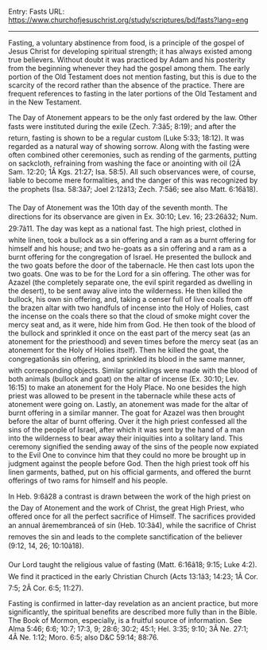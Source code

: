 Entry: Fasts
URL: https://www.churchofjesuschrist.org/study/scriptures/bd/fasts?lang=eng

---

Fasting, a voluntary abstinence from food, is a principle of the gospel of Jesus Christ for developing spiritual strength; it has always existed among true believers. Without doubt it was practiced by Adam and his posterity from the beginning whenever they had the gospel among them. The early portion of the Old Testament does not mention fasting, but this is due to the scarcity of the record rather than the absence of the practice. There are frequent references to fasting in the later portions of the Old Testament and in the New Testament.

The Day of Atonement appears to be the only fast ordered by the law. Other fasts were instituted during the exile (Zech. 7:3â5; 8:19); and after the return, fasting is shown to be a regular custom (Luke 5:33; 18:12). It was regarded as a natural way of showing sorrow. Along with the fasting were often combined other ceremonies, such as rending of the garments, putting on sackcloth, refraining from washing the face or anointing with oil (2Â Sam. 12:20; 1Â Kgs. 21:27; Isa. 58:5). All such observances were, of course, liable to become mere formalities, and the danger of this was recognized by the prophets (Isa. 58:3â7; Joel 2:12â13; Zech. 7:5â6; see also Matt. 6:16â18).

The Day of Atonement was the 10th day of the seventh month. The directions for its observance are given in Ex. 30:10; Lev. 16; 23:26â32; Num. 29:7â11. The day was kept as a national fast. The high priest, clothed in white linen, took a bullock as a sin offering and a ram as a burnt offering for himself and his house; and two he-goats as a sin offering and a ram as a burnt offering for the congregation of Israel. He presented the bullock and the two goats before the door of the tabernacle. He then cast lots upon the two goats. One was to be for the Lord for a sin offering. The other was for Azazel (the completely separate one, the evil spirit regarded as dwelling in the desert), to be sent away alive into the wilderness. He then killed the bullock, his own sin offering, and, taking a censer full of live coals from off the brazen altar with two handfuls of incense into the Holy of Holies, cast the incense on the coals there so that the cloud of smoke might cover the mercy seat and, as it were, hide him from God. He then took of the blood of the bullock and sprinkled it once on the east part of the mercy seat (as an atonement for the priesthood) and seven times before the mercy seat (as an atonement for the Holy of Holies itself). Then he killed the goat, the congregationâs sin offering, and sprinkled its blood in the same manner, with corresponding objects. Similar sprinklings were made with the blood of both animals (bullock and goat) on the altar of incense (Ex. 30:10; Lev. 16:15) to make an atonement for the Holy Place. No one besides the high priest was allowed to be present in the tabernacle while these acts of atonement were going on. Lastly, an atonement was made for the altar of burnt offering in a similar manner. The goat for Azazel was then brought before the altar of burnt offering. Over it the high priest confessed all the sins of the people of Israel, after which it was sent by the hand of a man into the wilderness to bear away their iniquities into a solitary land. This ceremony signified the sending away of the sins of the people now expiated to the Evil One to convince him that they could no more be brought up in judgment against the people before God. Then the high priest took off his linen garments, bathed, put on his official garments, and offered the burnt offerings of two rams for himself and his people.

In Heb. 9:6â28 a contrast is drawn between the work of the high priest on the Day of Atonement and the work of Christ, the great High Priest, who offered once for all the perfect sacrifice of Himself. The sacrifices provided an annual âremembranceâ of sin (Heb. 10:3â4), while the sacrifice of Christ removes the sin and leads to the complete sanctification of the believer (9:12, 14, 26; 10:10â18).

Our Lord taught the religious value of fasting (Matt. 6:16â18; 9:15; Luke 4:2). We find it practiced in the early Christian Church (Acts 13:1â3; 14:23; 1Â Cor. 7:5; 2Â Cor. 6:5; 11:27).

Fasting is confirmed in latter-day revelation as an ancient practice, but more significantly, the spiritual benefits are described more fully than in the Bible. The Book of Mormon, especially, is a fruitful source of information. See Alma 5:46; 6:6; 10:7; 17:3, 9; 28:6; 30:2; 45:1; Hel. 3:35; 9:10; 3Â Ne. 27:1; 4Â Ne. 1:12; Moro. 6:5; also D&C 59:14; 88:76.
